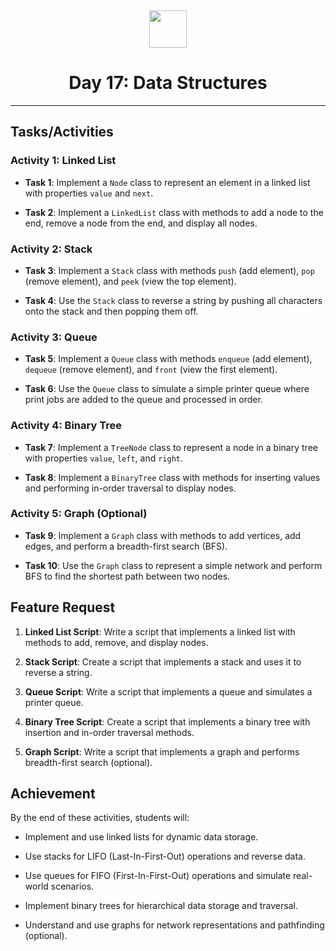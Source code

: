 <div align="center">
  <img height="60" src="https://img.icons8.com/color/344/javascript.png">
  <h1>Day 17: Data Structures</h1>
</div>

---

## Tasks/Activities

### Activity 1: Linked List

- **Task 1**: Implement a `Node` class to represent an element in a linked list with properties `value` and `next`.

- **Task 2**: Implement a `LinkedList` class with methods to add a node to the end, remove a node from the end, and display all nodes.

### Activity 2: Stack

- **Task 3**: Implement a `Stack` class with methods `push` (add element), `pop` (remove element), and `peek` (view the top element).

- **Task 4**: Use the `Stack` class to reverse a string by pushing all characters onto the stack and then popping them off.

### Activity 3: Queue

- **Task 5**: Implement a `Queue` class with methods `enqueue` (add element), `dequeue` (remove element), and `front` (view the first element).

- **Task 6**: Use the `Queue` class to simulate a simple printer queue where print jobs are added to the queue and processed in order.

### Activity 4: Binary Tree

- **Task 7**: Implement a `TreeNode` class to represent a node in a binary tree with properties `value`, `left`, and `right`.

- **Task 8**: Implement a `BinaryTree` class with methods for inserting values and performing in-order traversal to display nodes.

### Activity 5: Graph (Optional)

- **Task 9**: Implement a `Graph` class with methods to add vertices, add edges, and perform a breadth-first search (BFS).

- **Task 10**: Use the `Graph` class to represent a simple network and perform BFS to find the shortest path between two nodes.

## Feature Request

1. **Linked List Script**: Write a script that implements a linked list with methods to add, remove, and display nodes.

2. **Stack Script**: Create a script that implements a stack and uses it to reverse a string.

3. **Queue Script**: Write a script that implements a queue and simulates a printer queue.

4. **Binary Tree Script**: Create a script that implements a binary tree with insertion and in-order traversal methods.

5. **Graph Script**: Write a script that implements a graph and performs breadth-first search (optional).

## Achievement

By the end of these activities, students will:

- Implement and use linked lists for dynamic data storage.

- Use stacks for LIFO (Last-In-First-Out) operations and reverse data.

- Use queues for FIFO (First-In-First-Out) operations and simulate real-world scenarios.

- Implement binary trees for hierarchical data storage and traversal.

- Understand and use graphs for network representations and pathfinding (optional).